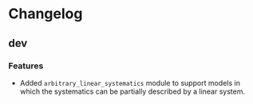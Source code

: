 # Changelog

<!--next-version-placeholder-->

## dev

### Features

* Added `arbitrary_linear_systematics` module to support models in which the systematics can be partially described by a linear system.
